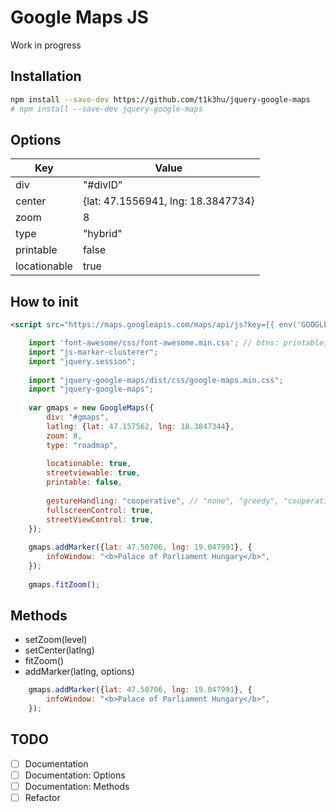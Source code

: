 # Google Maps JS
Work in progress

## Installation
```bash
npm install --save-dev https://github.com/t1k3hu/jquery-google-maps 
# npm install --save-dev jquery-google-maps
```

## Options
| Key               | Value                              |
| ----------------- | ---------------------------------- |
| div               | "#divID"                           |
| center            | {lat: 47.1556941, lng: 18.3847734} |
| zoom              | 8                                  |
| type              | "hybrid"                           |
| printable         | false                              |
| locationable      | true                               |

## How to init
```html
<script src="https://maps.googleapis.com/maps/api/js?key={{ env('GOOGLE_API_KEY') }}&libraries=geometry,drawing"></script>
```

```js
    import 'font-awesome/css/font-awesome.min.css'; // btns: printable, locationable, streetviewable
    import "js-marker-clusterer";
    import "jquery.session";
    
    import "jquery-google-maps/dist/css/google-maps.min.css";
    import "jquery-google-maps";
    
    var gmaps = new GoogleMaps({
        div: "#gmaps",
        latlng: {lat: 47.157562, lng: 18.3847344},
        zoom: 8,
        type: "roadmap",
        
        locationable: true,
        streetviewable: true,
        printable: false,
        
        gestureHandling: "cooperative", // "none", "greedy", "cooperative"
        fullscreenControl: true,
        streetViewControl: true,
    });
    
    gmaps.addMarker({lat: 47.50706, lng: 19.047991}, {
        infoWindow: "<b>Palace of Parliament Hungary</b>",
    });
    
    gmaps.fitZoom();
```

## Methods
* setZoom(level)
* setCenter(latlng)
* fitZoom()
* addMarker(latlng, options)
```js
    gmaps.addMarker({lat: 47.50706, lng: 19.047991}, {
        infoWindow: "<b>Palace of Parliament Hungary</b>",
    });
```

## TODO
- [ ] Documentation
- [ ] Documentation: Options
- [ ] Documentation: Methods
- [ ] Refactor
